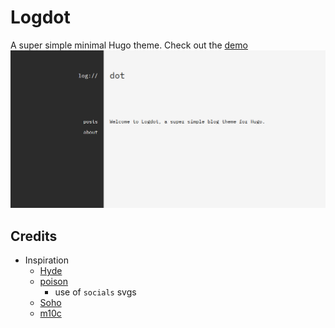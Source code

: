 # Logdot

A super simple minimal Hugo theme. Check out the [demo](https://log.riley.work/demo)
![Logdot screenshot](./static/img/how-to-install-hugo-configure-logdot-1.png)


## Credits
- Inspiration
    - [Hyde](https://github.com/spf13/hyde)
    - [poison](https://github.com/lukeorth/poison)
        - use of `socials` svgs
    - [Soho](https://github.com/alexandrevicenzi/soho)
    - [m10c](https://github.com/vaga/hugo-theme-m10c)
